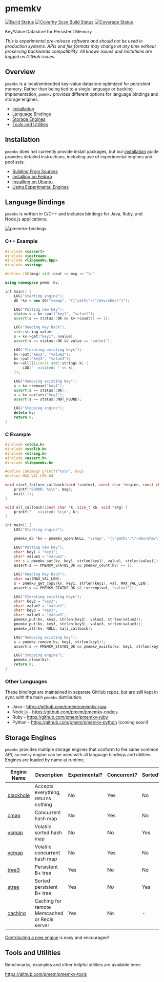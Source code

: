 # pmemkv

[![Build Status](https://travis-ci.org/pmem/pmemkv.svg?branch=master)](https://travis-ci.org/pmem/pmemkv)
[![Coverity Scan Build Status](https://scan.coverity.com/projects/18408/badge.svg)](https://scan.coverity.com/projects/pmem-pmemkv)
[![Coverage Status](https://codecov.io/github/pmem/pmemkv/coverage.svg?branch=master)](https://codecov.io/gh/pmem/pmemkv/branch/master)

Key/Value Datastore for Persistent Memory

*This is experimental pre-release software and should not be used in
production systems. APIs and file formats may change at any time without
preserving backwards compatibility. All known issues and limitations
are logged as GitHub issues.*

Overview
--------

`pmemkv` is a local/embedded key-value datastore optimized for persistent memory.
Rather than being tied to a single language or backing implementation, `pmemkv`
provides different options for language bindings and storage engines.

<ul>
<li><a href="https://github.com/pmem/pmemkv/blob/master/INSTALLING.md">Installation</a></li>
<li><a href="#bindings">Language Bindings</a></li>
<li><a href="#engines">Storage Engines</a></li>
<li><a href="#tools">Tools and Utilities</a></li>
</ul>

<a name="installation"></a>

Installation
------------

`pmemkv` does not currently provide install packages, but our
<a href="https://github.com/pmem/pmemkv/blob/master/INSTALLING.md">installation</a> guide
provides detailed instructions, including use of experimental engines and pool sets.

<ul>
<li><a href="https://github.com/pmem/pmemkv/blob/master/INSTALLING.md#building_from_sources">Building From Sources</a></li>
<li><a href="https://github.com/pmem/pmemkv/blob/master/INSTALLING.md#fedora">Installing on Fedora</a></li>
<li><a href="https://github.com/pmem/pmemkv/blob/master/INSTALLING.md#ubuntu">Installing on Ubuntu</a></li>
<li><a href="https://github.com/pmem/pmemkv/blob/master/INSTALLING.md#experimental">Using Experimental Engines</a></li>
</ul>

<a name="bindings"></a>

Language Bindings
-----------------

`pmemkv` is written in C/C++ and includes bindings for Java, Ruby, and Node.js applications.

![pmemkv-bindings](https://user-images.githubusercontent.com/12031346/60339913-6769fc80-99aa-11e9-8d4d-bcdc8a1e4885.png)

### C++ Example

```cpp
#include <cassert>
#include <iostream>
#include <libpmemkv.hpp>
#include <string>

#define LOG(msg) std::cout << msg << "\n"

using namespace pmem::kv;

int main() {
    LOG("Starting engine");
    db *kv = new db("vsmap", "{\"path\":\"/dev/shm/\"}");

    LOG("Putting new key");
    status s = kv->put("key1", "value1");
    assert(s == status::OK && kv->count() == 1);

    LOG("Reading key back");
    std::string value;
    s = kv->get("key1", &value);
    assert(s == status::OK && value == "value1");

    LOG("Iterating existing keys");
    kv->put("key2", "value2");
    kv->put("key3", "value3");
    kv->all([](const std::string& k) {
        LOG("  visited: " << k);
    });

    LOG("Removing existing key");
    s = kv->remove("key1");
    assert(s == status::OK);
    s = kv->exists("key1");
    assert(s == status::NOT_FOUND);

    LOG("Stopping engine");
    delete kv;
    return 0;
}
```

### C Example

```c
#include <stdio.h>
#include <stdlib.h>
#include <string.h>
#include <assert.h>
#include <libpmemkv.h>

#define LOG(msg) printf("%s\n", msg)
#define MAX_VAL_LEN 64

void start_failure_callback(void *context, const char *engine, const char *config, const char *msg) {
    printf("ERROR: %s\n", msg);
    exit(-1);
}

void all_callback(const char *k, size_t kb, void *arg) {
    printf("   visited: %s\n", k);
}

int main() {
    LOG("Starting engine");

    pmemkv_db *kv = pmemkv_open(NULL, "vsmap", "{\"path\":\"/dev/shm/\"}", &start_failure_callback);

    LOG("Putting new key");
    char* key1 = "key1";
    char* value1 = "value1";
    int s = pmemkv_put(kv, key1, strlen(key1), value1, strlen(value1));
    assert(s == PMEMKV_STATUS_OK && pmemkv_count(kv) == 1);

    LOG("Reading key back");
    char val[MAX_VAL_LEN];
    s = pmemkv_get_copy(kv, key1, strlen(key1), val, MAX_VAL_LEN);
    assert(s == PMEMKV_STATUS_OK && !strcmp(val, "value1"));

    LOG("Iterating existing keys");
    char* key2 = "key2";
    char* value2 = "value2";
    char* key3 = "key3";
    char* value3 = "value3";
    pmemkv_put(kv, key2, strlen(key2), value2, strlen(value2));
    pmemkv_put(kv, key3, strlen(key3), value3, strlen(value3));
    pmemkv_all(kv, NULL, &all_callback);

    LOG("Removing existing key");
    s = pmemkv_remove(kv, key1, strlen(key1));
    assert(s == PMEMKV_STATUS_OK && pmemkv_exists(kv, key1, strlen(key1)) == PMEMKV_STATUS_NOT_FOUND);

    LOG("Stopping engine");
    pmemkv_close(kv);
    return 0;
}
```

### Other Languages

These bindings are maintained in separate GitHub repos, but are still kept
in sync with the main `pmemkv` distribution.

* Java - https://github.com/pmem/pmemkv-java
* Node.js - https://github.com/pmem/pmemkv-nodejs
* Ruby - https://github.com/pmem/pmemkv-ruby
* Python - https://github.com/pmem/pmemkv-python (coming soon!)

<a name="engines"></a>

Storage Engines
---------------

`pmemkv` provides multiple storage engines that conform to the same common API, so every engine can be used with
all language bindings and utilities. Engines are loaded by name at runtime.

| Engine Name  | Description | Experimental? | Concurrent? | Sorted? |
| ------------ | ----------- | ------------- | ----------- | ------- |
| [blackhole](https://github.com/pmem/pmemkv/blob/master/ENGINES.md#blackhole) | Accepts everything, returns nothing | No | Yes | No |
| [cmap](https://github.com/pmem/pmemkv/blob/master/ENGINES.md#cmap) | Concurrent hash map | No | Yes | No |
| [vsmap](https://github.com/pmem/pmemkv/blob/master/ENGINES.md#vsmap) | Volatile sorted hash map | No | No | Yes |
| [vcmap](https://github.com/pmem/pmemkv/blob/master/ENGINES.md#vcmap) | Volatile concurrent hash map | No | Yes | No |
| [tree3](https://github.com/pmem/pmemkv/blob/master/ENGINES.md#tree3) | Persistent B+ tree | Yes | No | No |
| [stree](https://github.com/pmem/pmemkv/blob/master/ENGINES.md#stree) | Sorted persistent B+ tree | Yes | No | Yes |
| [caching](https://github.com/pmem/pmemkv/blob/master/ENGINES.md#caching) | Caching for remote Memcached or Redis server | Yes | No | - |

[Contributing a new engine](https://github.com/pmem/pmemkv/blob/master/CONTRIBUTING.md#engines) is easy and encouraged!

<a name="tools"></a>

Tools and Utilities
-------------------

Benchmarks, examples and other helpful utilities are available here:

https://github.com/pmem/pmemkv-tools
